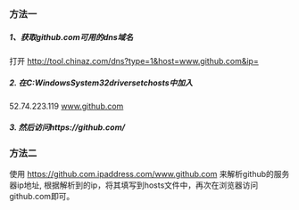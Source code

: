 ### 方法一


##### 1、获取github.com可用的dns域名
打开 http://tool.chinaz.com/dns?type=1&host=www.github.com&ip=

##### 2. 在C:WindowsSystem32driversetchosts中加入
 52.74.223.119 www.github.com

##### 3. 然后访问https://github.com/

### 方法二

使用 https://github.com.ipaddress.com/www.github.com 来解析github的服务器ip地址,
根据解析到的ip，将其填写到hosts文件中，再次在浏览器访问github.com即可。
